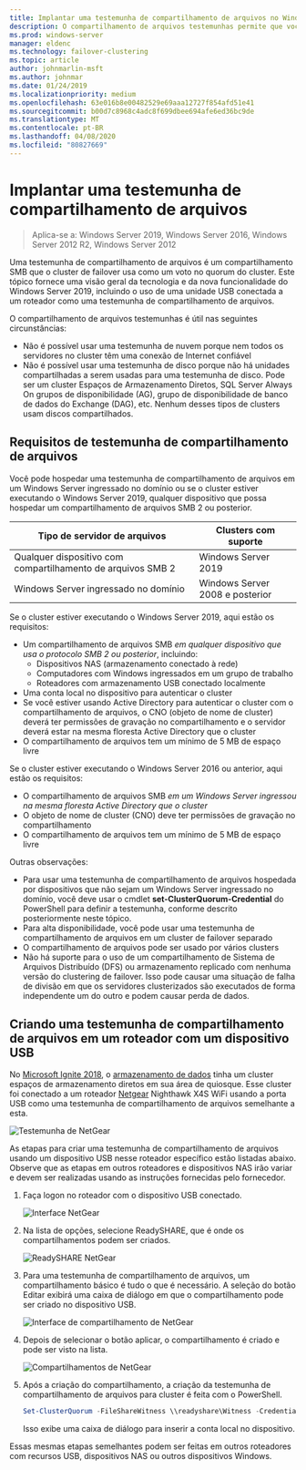 ```yaml
---
title: Implantar uma testemunha de compartilhamento de arquivos no Windows Server 2019
description: O compartilhamento de arquivos testemunhas permite que você use um compartilhamento de arquivos para votar no quorum do cluster. Este tópico descreve o compartilhamento de arquivos testemunhas e a nova funcionalidade, incluindo o uso de uma unidade USB conectada a um roteador como uma testemunha de compartilhamento de arquivos.
ms.prod: windows-server
manager: eldenc
ms.technology: failover-clustering
ms.topic: article
author: johnmarlin-msft
ms.author: johnmar
ms.date: 01/24/2019
ms.localizationpriority: medium
ms.openlocfilehash: 63e016b8e00482529e69aaa12727f854afd51e41
ms.sourcegitcommit: b00d7c8968c4adc8f699dbee694afe6ed36bc9de
ms.translationtype: MT
ms.contentlocale: pt-BR
ms.lasthandoff: 04/08/2020
ms.locfileid: "80827669"
---
```

# <a name="deploy-a-file-share-witness"></a>Implantar uma testemunha de compartilhamento de arquivos

> Aplica-se a: Windows Server 2019, Windows Server 2016, Windows Server 2012 R2, Windows Server 2012

Uma testemunha de compartilhamento de arquivos é um compartilhamento SMB que o cluster de failover usa como um voto no quorum do cluster. Este tópico fornece uma visão geral da tecnologia e da nova funcionalidade do Windows Server 2019, incluindo o uso de uma unidade USB conectada a um roteador como uma testemunha de compartilhamento de arquivos.

O compartilhamento de arquivos testemunhas é útil nas seguintes circunstâncias:  

- Não é possível usar uma testemunha de nuvem porque nem todos os servidores no cluster têm uma conexão de Internet confiável
- Não é possível usar uma testemunha de disco porque não há unidades compartilhadas a serem usadas para uma testemunha de disco. Pode ser um cluster Espaços de Armazenamento Diretos, SQL Server Always On grupos de disponibilidade (AG), grupo de disponibilidade de banco de dados do Exchange (DAG), etc.  Nenhum desses tipos de clusters usam discos compartilhados.

## <a name="file-share-witness-requirements"></a>Requisitos de testemunha de compartilhamento de arquivos

Você pode hospedar uma testemunha de compartilhamento de arquivos em um Windows Server ingressado no domínio ou se o cluster estiver executando o Windows Server 2019, qualquer dispositivo que possa hospedar um compartilhamento de arquivos SMB 2 ou posterior.

|Tipo de servidor de arquivos                 | Clusters com suporte |
|---------------------------------|--------------------|
|Qualquer dispositivo com compartilhamento de arquivos SMB 2 | Windows Server 2019|
|Windows Server ingressado no domínio     | Windows Server 2008 e posterior|

Se o cluster estiver executando o Windows Server 2019, aqui estão os requisitos:

- Um compartilhamento de arquivos SMB *em qualquer dispositivo que usa o protocolo SMB 2 ou posterior*, incluindo:
    - Dispositivos NAS (armazenamento conectado à rede)
    - Computadores com Windows ingressados em um grupo de trabalho
    - Roteadores com armazenamento USB conectado localmente
- Uma conta local no dispositivo para autenticar o cluster
- Se você estiver usando Active Directory para autenticar o cluster com o compartilhamento de arquivos, o CNO (objeto de nome de cluster) deverá ter permissões de gravação no compartilhamento e o servidor deverá estar na mesma floresta Active Directory que o cluster
- O compartilhamento de arquivos tem um mínimo de 5 MB de espaço livre

Se o cluster estiver executando o Windows Server 2016 ou anterior, aqui estão os requisitos:

- O compartilhamento de arquivos SMB *em um Windows Server ingressou na mesma floresta Active Directory que o cluster*
- O objeto de nome de cluster (CNO) deve ter permissões de gravação no compartilhamento
- O compartilhamento de arquivos tem um mínimo de 5 MB de espaço livre

Outras observações:
- Para usar uma testemunha de compartilhamento de arquivos hospedada por dispositivos que não sejam um Windows Server ingressado no domínio, você deve usar o cmdlet **set-ClusterQuorum-Credential** do PowerShell para definir a testemunha, conforme descrito posteriormente neste tópico.
- Para alta disponibilidade, você pode usar uma testemunha de compartilhamento de arquivos em um cluster de failover separado
- O compartilhamento de arquivos pode ser usado por vários clusters
- Não há suporte para o uso de um compartilhamento de Sistema de Arquivos Distribuído (DFS) ou armazenamento replicado com nenhuma versão do clustering de failover.  Isso pode causar uma situação de falha de divisão em que os servidores clusterizados são executados de forma independente um do outro e podem causar perda de dados.

## <a name="creating-a-file-share-witness-on-a-router-with-a-usb-device"></a>Criando uma testemunha de compartilhamento de arquivos em um roteador com um dispositivo USB

No [Microsoft Ignite 2018](https://azure.microsoft.com/ignite/), o [armazenamento de dados](http://www.dataonstorage.com/) tinha um cluster espaços de armazenamento diretos em sua área de quiosque.  Esse cluster foi conectado a um roteador [Netgear](https://www.netgear.com) Nighthawk X4S WiFi usando a porta USB como uma testemunha de compartilhamento de arquivos semelhante a esta.

![Testemunha de NetGear](media/File-Share-Witness/FSW1.png)

As etapas para criar uma testemunha de compartilhamento de arquivos usando um dispositivo USB nesse roteador específico estão listadas abaixo.  Observe que as etapas em outros roteadores e dispositivos NAS irão variar e devem ser realizadas usando as instruções fornecidas pelo fornecedor.


1. Faça logon no roteador com o dispositivo USB conectado.

   ![Interface NetGear](media/File-Share-Witness/FSW2.png)

2. Na lista de opções, selecione ReadySHARE, que é onde os compartilhamentos podem ser criados.

   ![ReadySHARE NetGear](media/File-Share-Witness/FSW3.png)

3. Para uma testemunha de compartilhamento de arquivos, um compartilhamento básico é tudo o que é necessário.  A seleção do botão Editar exibirá uma caixa de diálogo em que o compartilhamento pode ser criado no dispositivo USB.

   ![Interface de compartilhamento de NetGear](media/File-Share-Witness/FSW4.png)

4. Depois de selecionar o botão aplicar, o compartilhamento é criado e pode ser visto na lista.

   ![Compartilhamentos de NetGear](media/File-Share-Witness/FSW5.png)

5. Após a criação do compartilhamento, a criação da testemunha de compartilhamento de arquivos para cluster é feita com o PowerShell.

   ```PowerShell
   Set-ClusterQuorum -FileShareWitness \\readyshare\Witness -Credential (Get-Credential)
   ```

   Isso exibe uma caixa de diálogo para inserir a conta local no dispositivo.

Essas mesmas etapas semelhantes podem ser feitas em outros roteadores com recursos USB, dispositivos NAS ou outros dispositivos Windows.
